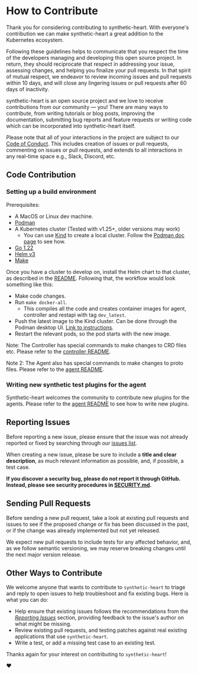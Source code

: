 # How to Contribute

Thank you for considering contributing to synthetic-heart. With everyone's contribution we can make synthetic-heart a great addition to the Kubernetes ecosystem.

Following these guidelines helps to communicate that you respect the time of the developers managing and developing this open source project. In return, they should reciprocate that respect in addressing your issue, assessing changes, and helping you finalize your pull requests. In that spirit of mutual respect,
we endeavor to review incoming issues and pull requests within 10 days, and will close any lingering issues or pull requests after 60 days of inactivity.

synthetic-heart is an open source project and we love to receive contributions from our community — you! There are many ways to contribute, from writing tutorials or blog posts, improving the documentation, submitting bug reports and feature requests or writing code which can be incorporated into synthetic-heart itself.

Please note that all of your interactions in the project are subject to our [Code of Conduct](/CODE_OF_CONDUCT.md). This
includes creation of issues or pull requests, commenting on issues or pull requests, and extends to all interactions in
any real-time space e.g., Slack, Discord, etc.

## Code Contribution

### Setting up a build environment

Prerequisites:

- A MacOS or Linux dev machine.
- [Podman](https://podman-desktop.io/)
- A Kubernetes cluster (Tested with v1.25+, older versions may work)
  - You can use [Kind](https://kind.sigs.k8s.io/) to create a local cluster. Follow the [Podman doc page](https://podman-desktop.io/docs/kind/creating-a-kind-cluster) to see how.
- [Go 1.22](https://go.dev/doc/install)
- [Helm v3](https://helm.sh/docs/intro/install/#helm)
- [Make](https://www.gnu.org/software/make/)

Once you have a cluster to develop on, install the Helm chart to that cluster, as described in the [README](./README.md). Following that, the workflow would look something like this:

- Make code changes.
- Run `make docker-all`.
  - This compiles all the code and creates container images for agent, controller and restapi with tag `dev_latest`.
- Push the latest image to the Kind cluster. Can be done through the Podman desktop UI. [Link to instructions](https://podman-desktop.io/docs/kubernetes/kind/pushing-an-image-to-kind).
- Restart the relevant pods, so the pod starts with the new image.

Note: The Controller has special commands to make changes to CRD files etc. Please refer to the [controller README](./controller/README.md).

Note 2: The Agent also has special commands to make changes to proto files. Please refer to the [agent README](./agent/README.md).

### Writing new synthetic test plugins for the agent

Synthetic-heart welcomes the community to contribute new plugins for the agents. Please refer to the [agent README](./agent/README.md) to see how to write new plugins.

## Reporting Issues

Before reporting a new issue, please ensure that the issue was not already reported or fixed by searching through our
[issues list](https://github.com/cisco-open/synthetic-heart/issues).

When creating a new issue, please be sure to include a **title and clear description**, as much relevant information as
possible, and, if possible, a test case.

**If you discover a security bug, please do not report it through GitHub. Instead, please see security procedures in
[SECURITY.md](/SECURITY.md).**

## Sending Pull Requests

Before sending a new pull request, take a look at existing pull requests and issues to see if the proposed change or fix
has been discussed in the past, or if the change was already implemented but not yet released.

We expect new pull requests to include tests for any affected behavior, and, as we follow semantic versioning, we may
reserve breaking changes until the next major version release.

## Other Ways to Contribute

We welcome anyone that wants to contribute to `synthetic-heart` to triage and reply to open issues to help troubleshoot
and fix existing bugs. Here is what you can do:

- Help ensure that existing issues follows the recommendations from the _[Reporting Issues](#reporting-issues)_ section,
  providing feedback to the issue's author on what might be missing.
- Review existing pull requests, and testing patches against real existing applications that use `synthetic-heart`.
- Write a test, or add a missing test case to an existing test.

Thanks again for your interest on contributing to `synthetic-heart`!

:heart:
